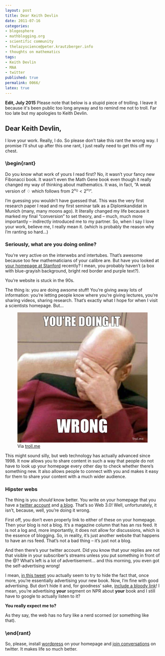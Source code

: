```yaml
---
layout: post
title: Dear Keith Devlin
date: 2011-07-16
categories:
- blogosphere
- mathblogging.org
- scientific community
- thelazyscience@peter.krautzberger.info
- thoughts on mathematics
tags:
- Keith Devlin
- MAA
- twitter
published: true
permalink: 0066/
latex: true
---
```


**Edit, July 2015** Please note that below is a stupid piece of trolling. I leave it because it's been public too long anyway and to remind me not to troll. Far too late but my apologies to Keith Devlin.

## Dear Keith Devlin,

I love your work. Really, I do. So please don’t take this rant the wrong way. I promise I’ll shut up after this one rant, I just really need to get this off my chest.

### \\begin{rant}

Do you know what work of yours I read first? No, it wasn’t your fancy new Fibonacci book. It wasn’t even the Math Gene book even though it really changed my way of thinking about mathematics. It was, in fact, “A weak version of $\diamondsuit$ which follows from $2^{\aleph_0} < 2^{\aleph_1}$”.

I’m guessing you wouldn’t have guessed that. This was the very first research paper I read and my first seminar talk as a Diplomkandidat in Munich (many, many moons ago). It literally changed my life because it marked my final “conversion” to set theory, and – much, much more importantly – indirectly introduced me to my partner. So, when I say I love your work, believe me, I really mean it. (which is probably the reason why I’m ranting so hard…)

### Seriously, what are you doing online?

You’re very active on the interwebs and intertubes. That’s awesome because too few mathematicians of your calibre are. But have you looked at [your homepage at Stanford](http://www.stanford.edu/~kdevlin/) recently? I mean, you probably haven’t (a box with blue-grayish background, bright red border and purple text?).

You’re website is stuck in the 90s.

The thing is: you are doing awsome stuff! You’re giving away lots of information: you’re letting people know where you’re giving lectures, you’re sharing videos, sharing research. That’s exactly what I hope for when I visit a scientists homepage. But…


<figure>
  <a href="/assets/2011/youre-doing-it-wrong.jpg">
    <img alt="Picard facepalm with 'You're doing it wrong'" src="/assets/2011/youre-doing-it-wrong.jpg"/>
  </a>
  <figcaption>
  Via <a href="http://troll.me">troll.me</a>
  </figcaption>
</figure>


This might sound silly, but web technology has actually advanced since 1998\. It now allows you to share content in such a way that people do not have to look up your homepage every other day to check whether there’s something new. It also allows people to connect with you and makes it easy for them to share your content with a much wider audience.

### Hipster webs

The thing is you _should_ know better. You write on your homepage that you have a [twitter account](http://twitter.com/#!/nprmathguy) and [a blog](http://devlinsangle.blogspot.com/). That’s so Web 3.0! Well, unfortunately, it isn’t, because, well, you’re doing it wrong.

First off, you don’t even properly link to either of these on your homepage. Then your blog is not a blog. It’s a magazine column that has an rss feed. It is not a log and, more importantly, it does not allow for discussions, which is the essence of blogging. So, in reality, it’s just another website that happens to have an rss feed. That’s not a bad thing – it’s just not a blog.

And then there’s your twitter account. Did you know that your replies are not that visible in your subscriber’s streams unless you put something in front of the @? What’s left is a lot of advertisement… and this morning, you even got the self-advertising wrong!

I mean, [in this tweet](https://twitter.com/profkeithdevlin/status/92214106823737344) you actually seem to try to hide the fact that, once more, you’re essentially advertising your new book. Now, I’m fine with good advertising. But don’t hide it and, for goodness’ sake, [include a bloody link](http://www.npr.org/2011/07/16/137845241/fibonaccis-numbers-the-man-behind-the-math)! I mean, you’re advertising **your** segment on NPR about **your** book and I still have to google to actually listen to it?

**You really expect me to?**

As they say, the web has no fury like a nerd scorned (or something like that).

### \\end{rant}

So, please, install [wordpress](http://www.wordpress.org) on your homepage and [join conversations](http://mathforum.org/blogs/max/126/) on twitter. It makes life so much better.
